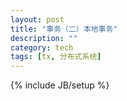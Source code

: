 ```yaml
---
layout: post
title: "事务（二）本地事务"
description: ""
category: tech
tags: [tx, 分布式系统]
---
```

{% include JB/setup %}

